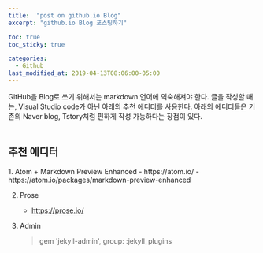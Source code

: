 ```yaml
---
title:  "post on github.io Blog"
excerpt: "github.io Blog 포스팅하기"

toc: true
toc_sticky: true

categories:
  - Github
last_modified_at: 2019-04-13T08:06:00-05:00
---
```


GitHub을 Blog로 쓰기 위해서는 markdown 언어에 익숙해져야 한다.
글을 작성할 때는, Visual Studio code가 아닌 아래의 추천 에디터를 사용한다. 아래의 에디터들은 기존의 Naver blog, Tstory처럼 편하게 작성 가능하다는 장점이 있다.
<br>
<br>
<h2>추천 에디터</h2>
  1. Atom + Markdown Preview Enhanced
      - https://atom.io/
      - https://atom.io/packages/markdown-preview-enhanced

  2. Prose
      - https://prose.io/

  3. Admin
      > gem 'jekyll-admin', group: :jekyll_plugins
